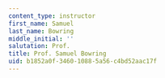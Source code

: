 ```yaml
---
content_type: instructor
first_name: Samuel
last_name: Bowring
middle_initial: ''
salutation: Prof.
title: Prof. Samuel Bowring
uid: b1852a0f-3460-1088-5a56-c4bd52aac17f
---
```

